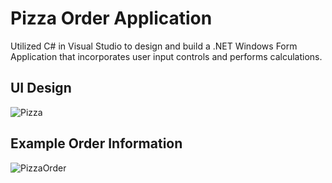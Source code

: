 # Pizza Order Application
Utilized C# in Visual Studio to design and build a .NET Windows Form Application that incorporates user input controls and performs calculations.

## UI Design
![Pizza](https://github.com/sidneyshafer/pizza-order-app/assets/66838571/209cbee3-24da-454e-b5b0-29731b5c5d59)

## Example Order Information
![PizzaOrder](https://github.com/sidneyshafer/pizza-order-app/assets/66838571/04f93374-ef8e-4a19-bd44-270aee8d74ab)



